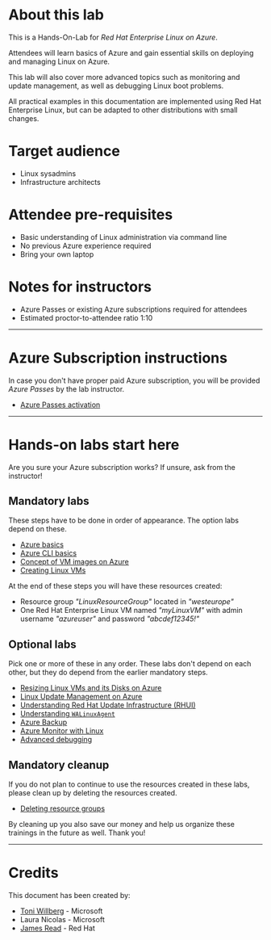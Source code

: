 About this lab
========
This is a Hands-On-Lab for *Red Hat Enterprise Linux on Azure*.

Attendees will learn basics of Azure and gain essential skills on deploying and managing Linux on Azure.

This lab will also cover more advanced topics such as monitoring and update management, as well as debugging Linux boot problems.

All practical examples in this documentation are implemented using Red Hat Enterprise Linux, but can be adapted to other distributions with small changes.

Target audience
===============
* Linux sysadmins
* Infrastructure architects

Attendee pre-requisites
=======================
* Basic understanding of Linux administration via command line
* No previous Azure experience required
* Bring your own laptop

Notes for instructors
============
* Azure Passes or existing Azure subscriptions required for attendees
* Estimated proctor-to-attendee ratio 1:10


----

Azure Subscription instructions
===
In case you don't have proper paid Azure subscription, you will be provided *Azure Passes* by the lab instructor.

* [Azure Passes activation](azurepass.md)

----

Hands-on labs start here
====

Are you sure your Azure subscription works? If unsure, ask from the instructor!


Mandatory labs
--
These steps have to be done in order of appearance. The option labs depend on these.


* [Azure basics](azure-basics.md)
* [Azure CLI basics](azure-cli-basics.md)
* [Concept of VM images on Azure](azure-vmimages.md)
* [Creating Linux VMs](linuxvm.md)

At the end of these steps you will have these resources created:
* Resource group *"LinuxResourceGroup"* located in *"westeurope"* 
* One Red Hat Enterprise Linux VM named *"myLinuxVM"* with admin username *"azureuser"* and password *"abcdef12345!"*

Optional labs
----
Pick one or more of these in any order. These labs don't depend on each other, but they do depend from the earlier mandatory steps.

* [Resizing Linux VMs and its Disks on Azure](linuxresize.md)
* [Linux Update Management on Azure](linuxupdate.md)
* [Understanding Red Hat Update Infrastructure (RHUI)](understanding-rhui.md)
* [Understanding `WALinuxAgent`](understanding-wala.md)
* [Azure Backup](azure-backup.md)
* [Azure Monitor with Linux](azure-monitor.md)
* [Advanced debugging](azure-vm-debugging.md)

Mandatory cleanup
--
If you do not plan to continue to use the resources created in these labs, please clean up by deleting the resources created.



* [Deleting resource groups](cleanup.md)

By cleaning up you also save our money and help us organize these trainings in the future as well. Thank you!

----

Credits
=======

This document has been created by:

* [Toni Willberg](https://github.com/toniwillberg) - Microsoft
* Laura Nicolas - Microsoft
* [James Read](https://github.com/jamesread/) - Red Hat


